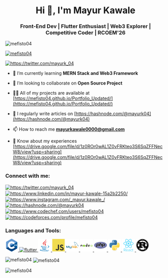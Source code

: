 <h1 align="center">Hi 👋, I'm Mayur Kawale</h1>
<h3 align="center">Front-End Dev | Flutter Enthusiast | Web3 Explorer | Competitive Coder | RCOEM'26</h3>

<p align="left"> <img src="https://komarev.com/ghpvc/?username=mefisto04&label=Profile%20views&color=0e75b6&style=flat" alt="mefisto04" /> </p>

<p align="left"> <a href="https://github.com/ryo-ma/github-profile-trophy"><img src="https://github-profile-trophy.vercel.app/?username=mefisto04" alt="mefisto04" /></a> </p>

<p align="left"> <a href="https://twitter.com/https://twitter.com/mayurk_04" target="blank"><img src="https://img.shields.io/twitter/follow/https://twitter.com/mayurk_04?logo=twitter&style=for-the-badge" alt="https://twitter.com/mayurk_04" /></a> </p>

- 🌱 I’m currently learning **MERN Stack and Web3 Framework**

- 👯 I’m looking to collaborate on **Open Source Project**

- 👨‍💻 All of my projects are available at [https://mefisto04.github.io/Portfolio_Updated/](https://mefisto04.github.io/Portfolio_Updated/)

- 📝 I regularly write articles on [https://hashnode.com/@mayurk04](https://hashnode.com/@mayurk04)

- 📫 How to reach me **mayurkawale0000@gmail.com**

- 📄 Know about my experiences [https://drive.google.com/file/d/1z0ROr0wAL1Z0vFRKteo3S6SqZFFNecW8/view?usp=sharing](https://drive.google.com/file/d/1z0ROr0wAL1Z0vFRKteo3S6SqZFFNecW8/view?usp=sharing)

<h3 align="left">Connect with me:</h3>
<p align="left">
<a href="https://twitter.com/https://twitter.com/mayurk_04" target="blank"><img align="center" src="https://raw.githubusercontent.com/rahuldkjain/github-profile-readme-generator/master/src/images/icons/Social/twitter.svg" alt="https://twitter.com/mayurk_04" height="30" width="40" /></a>
<a href="https://linkedin.com/in/https://www.linkedin.com/in/mayur-kawale-15a2b2250/" target="blank"><img align="center" src="https://raw.githubusercontent.com/rahuldkjain/github-profile-readme-generator/master/src/images/icons/Social/linked-in-alt.svg" alt="https://www.linkedin.com/in/mayur-kawale-15a2b2250/" height="30" width="40" /></a>
<a href="https://instagram.com/https://www.instagram.com/_mayur.kawale_/" target="blank"><img align="center" src="https://raw.githubusercontent.com/rahuldkjain/github-profile-readme-generator/master/src/images/icons/Social/instagram.svg" alt="https://www.instagram.com/_mayur.kawale_/" height="30" width="40" /></a>
<a href="https://hashnode.com/https://hashnode.com/@mayurk04" target="blank"><img align="center" src="https://raw.githubusercontent.com/rahuldkjain/github-profile-readme-generator/master/src/images/icons/Social/hashnode.svg" alt="https://hashnode.com/@mayurk04" height="30" width="40" /></a>
<a href="https://www.codechef.com/users/https://www.codechef.com/users/mefisto04" target="blank"><img align="center" src="https://cdn.jsdelivr.net/npm/simple-icons@3.1.0/icons/codechef.svg" alt="https://www.codechef.com/users/mefisto04" height="30" width="40" /></a>
<a href="https://codeforces.com/profile/https://codeforces.com/profile/mefisto04" target="blank"><img align="center" src="https://raw.githubusercontent.com/rahuldkjain/github-profile-readme-generator/master/src/images/icons/Social/codeforces.svg" alt="https://codeforces.com/profile/mefisto04" height="30" width="40" /></a>
</p>

<h3 align="left">Languages and Tools:</h3>
<p align="left"> <a href="https://www.w3schools.com/cpp/" target="_blank" rel="noreferrer"> <img src="https://raw.githubusercontent.com/devicons/devicon/master/icons/cplusplus/cplusplus-original.svg" alt="cplusplus" width="40" height="40"/> </a> <a href="https://flutter.dev" target="_blank" rel="noreferrer"> <img src="https://www.vectorlogo.zone/logos/flutterio/flutterio-icon.svg" alt="flutter" width="40" height="40"/> </a> <a href="https://www.java.com" target="_blank" rel="noreferrer"> <img src="https://raw.githubusercontent.com/devicons/devicon/master/icons/java/java-original.svg" alt="java" width="40" height="40"/> </a> <a href="https://developer.mozilla.org/en-US/docs/Web/JavaScript" target="_blank" rel="noreferrer"> <img src="https://raw.githubusercontent.com/devicons/devicon/master/icons/javascript/javascript-original.svg" alt="javascript" width="40" height="40"/> </a> <a href="https://www.mysql.com/" target="_blank" rel="noreferrer"> <img src="https://raw.githubusercontent.com/devicons/devicon/master/icons/mysql/mysql-original-wordmark.svg" alt="mysql" width="40" height="40"/> </a> <a href="https://nodejs.org" target="_blank" rel="noreferrer"> <img src="https://raw.githubusercontent.com/devicons/devicon/master/icons/nodejs/nodejs-original-wordmark.svg" alt="nodejs" width="40" height="40"/> </a> <a href="https://www.php.net" target="_blank" rel="noreferrer"> <img src="https://raw.githubusercontent.com/devicons/devicon/master/icons/php/php-original.svg" alt="php" width="40" height="40"/> </a> <a href="https://www.python.org" target="_blank" rel="noreferrer"> <img src="https://raw.githubusercontent.com/devicons/devicon/master/icons/python/python-original.svg" alt="python" width="40" height="40"/> </a> <a href="https://reactjs.org/" target="_blank" rel="noreferrer"> <img src="https://raw.githubusercontent.com/devicons/devicon/master/icons/react/react-original-wordmark.svg" alt="react" width="40" height="40"/> </a> <a href="https://www.rust-lang.org" target="_blank" rel="noreferrer"> <img src="https://raw.githubusercontent.com/devicons/devicon/master/icons/rust/rust-plain.svg" alt="rust" width="40" height="40"/> </a> </p>

<p><img align="left" src="https://github-readme-stats.vercel.app/api/top-langs?username=mefisto04&show_icons=true&locale=en&layout=compact" alt="mefisto04" /></p>

<p>&nbsp;<img align="center" src="https://github-readme-stats.vercel.app/api?username=mefisto04&show_icons=true&locale=en" alt="mefisto04" /></p>

<p><img align="center" src="https://github-readme-streak-stats.herokuapp.com/?user=mefisto04&" alt="mefisto04" /></p>
